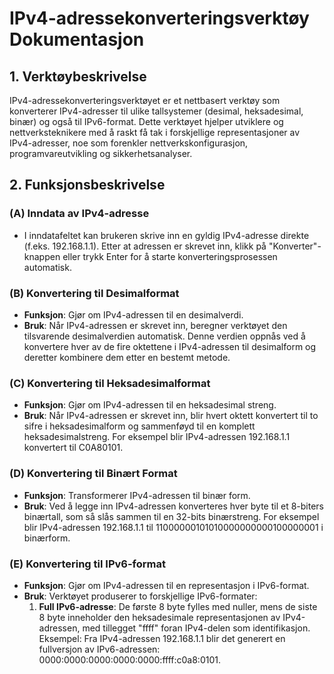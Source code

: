 # IPv4-adressekonverteringsverktøy Dokumentasjon

## 1. Verktøybeskrivelse

IPv4-adressekonverteringsverktøyet er et nettbasert verktøy som konverterer IPv4-adresser til ulike tallsystemer (desimal, heksadesimal, binær) og også til IPv6-format. Dette verktøyet hjelper utviklere og nettverksteknikere med å raskt få tak i forskjellige representasjoner av IPv4-adresser, noe som forenkler nettverkskonfigurasjon, programvareutvikling og sikkerhetsanalyser.

## 2. Funksjonsbeskrivelse

### (A) Inndata av IPv4-adresse
- I inndatafeltet kan brukeren skrive inn en gyldig IPv4-adresse direkte (f.eks. 192.168.1.1). Etter at adressen er skrevet inn, klikk på "Konverter"-knappen eller trykk Enter for å starte konverteringsprosessen automatisk.

### (B) Konvertering til Desimalformat
- **Funksjon**: Gjør om IPv4-adressen til en desimalverdi.
- **Bruk**: Når IPv4-adressen er skrevet inn, beregner verktøyet den tilsvarende desimalverdien automatisk. Denne verdien oppnås ved å konvertere hver av de fire oktettene i IPv4-adressen til desimalform og deretter kombinere dem etter en bestemt metode.

### (C) Konvertering til Heksadesimalformat
- **Funksjon**: Gjør om IPv4-adressen til en heksadesimal streng.
- **Bruk**: Når IPv4-adressen er skrevet inn, blir hvert oktett konvertert til to sifre i heksadesimalform og sammenføyd til en komplett heksadesimalstreng. For eksempel blir IPv4-adressen 192.168.1.1 konvertert til C0A80101.

### (D) Konvertering til Binært Format
- **Funksjon**: Transformerer IPv4-adressen til binær form.
- **Bruk**: Ved å legge inn IPv4-adressen konverteres hver byte til et 8-biters binærtall, som så slås sammen til en 32-bits binærstreng. For eksempel blir IPv4-adressen 192.168.1.1 til 11000000101010000000000100000001 i binærform.

### (E) Konvertering til IPv6-format
- **Funksjon**: Gjør om IPv4-adressen til en representasjon i IPv6-format.
- **Bruk**: Verktøyet produserer to forskjellige IPv6-formater:
  1. **Full IPv6-adresse**: De første 8 byte fylles med nuller, mens de siste 8 byte inneholder den heksadesimale representasjonen av IPv4-adressen, med tillegget "ffff" foran IPv4-delen som identifikasjon. Eksempel: Fra IPv4-adressen 192.168.1.1 blir det generert en fullversjon av IPv6-adressen: 0000:0000:0000:0000:0000:ffff:c0a8:0101.